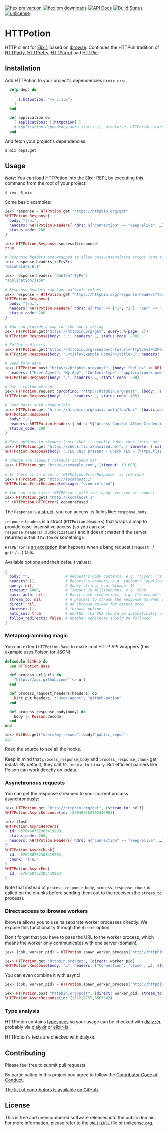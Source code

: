 [![hex.pm version](https://img.shields.io/hexpm/v/httpotion.svg?style=flat)](https://hex.pm/packages/httpotion)
[![hex.pm downloads](https://img.shields.io/hexpm/dt/httpotion.svg?style=flat)](https://hex.pm/packages/httpotion)
[![API Docs](https://img.shields.io/badge/api-docs-yellow.svg?style=flat)](https://hexdocs.pm/httpotion/)
[![Build Status](https://img.shields.io/travis/myfreeweb/httpotion.svg?style=flat)](https://travis-ci.org/myfreeweb/httpotion)
[![unlicense](https://img.shields.io/badge/un-license-green.svg?style=flat)](http://unlicense.org)

# HTTPotion

HTTP client for [Elixir], based on [ibrowse].
Continues the HTTPun tradition of [HTTParty], [HTTPretty], [HTTParrot] and [HTTPie].

## Installation

Add HTTPotion to your project's dependencies in `mix.exs`:

```elixir
  defp deps do
    [
      {:httpotion, "~> 3.1.0"}
    ]
  end

  def application do
    [ applications: [:httpotion] ]
    # Application dependency auto-starts it, otherwise: HTTPotion.start
  end
```

And fetch your project's dependencies:

```bash
$ mix deps.get
```

## Usage

*Note*: You can load HTTPotion into the Elixir REPL by executing this command from the root of your project:

```
$ iex -S mix
```

Some basic examples:

```elixir
iex> response = HTTPotion.get "https://httpbin.org/get"
%HTTPotion.Response{
  body: "{\n…",
  headers: %HTTPotion.Headers{ hdrs: %{"connection" => "keep-alive", …} },
  status_code: 200
}

iex> HTTPotion.Response.success?(response)
true

# Response headers are wrapped to allow case-insensitive access (and to support both atoms and strings)
iex> response.headers[:sErvEr]
"meinheld/0.6.1"

iex> response.headers["ConTenT-TyPe"]
"application/json"

# Response headers can have multiple values
iex> response = HTTPotion.get "https://httpbin.org/response-headers?foo=1&foo=2&bar=1"
%HTTPotion.Response{
  body: "{\n…",
  headers: %HTTPotion.Headers{ hdrs: %{"foo" => ["1", "2"], "bar" => "1" …} },
  status_code: 200
}

# You can provide a map for the query string
iex> HTTPotion.get("https://httpbin.org/get", query: %{page: 2})
%HTTPotion.Response{body: "…", headers: …, status_code: 200}

# Follow redirects
iex> HTTPotion.get("https://httpbin.org/redirect-to?url=http%3A%2F%2Fexample.com%2F", follow_redirects: true)
%HTTPotion.Response{body: "…<title>Example Domain</title>…", headers: …, status_code: 200}

# Send form data
iex> HTTPotion.post "https://httpbin.org/post", [body: "hello=" <> URI.encode_www_form("w o r l d !!"),
  headers: ["User-Agent": "My App", "Content-Type": "application/x-www-form-urlencoded"]]
%HTTPotion.Response{body: "…", headers: …, status_code: 200}

# Use a custom method
iex> HTTPotion.request :propfind, "http://httpbin.org/post", [body: "I have no idea what I'm doing"]
%HTTPotion.Response{body: "…", headers: …, status_code: 405}

# Send Basic auth credentials
iex> HTTPotion.get "https://httpbin.org/basic-auth/foo/bar", [basic_auth: {"foo", "bar"}]
%HTTPotion.Response{
  body: "…",
  headers: %HTTPotion.Headers { hdrs: %{"Access-Control-Allow-Credentials": "true", …} },
  status_code: 200
}

# Pass options to ibrowse (note that it usually takes char_lists, not elixir strings)
iex> HTTPotion.get "https://check-tls.akamaized.net", [ ibrowse: [ ssl_options: [ versions, [:'tlsv1.1'] ] ] ]
%HTTPotion.Response{body: "…TLS SNI: present - Check TLS - (https,tls1.1,ipv4)…", headers: …, status_code: 200}

# Change the timeout (default is 5000 ms)
iex> HTTPotion.get "https://example.com", [timeout: 10_000]

# If there is an error a `HTTPotion.ErrorResponse` is returned
iex> HTTPotion.get "http://localhost:1"
%HTTPotion.ErrorResponse{message: "econnrefused"}

# You can also raise `HTTPError` with the `bang` version of request
iex> HTTPotion.get! "http://localhost:1"
** (HTTPotion.HTTPError) econnrefused
```

The `Response` is [a struct](https://elixir-lang.org/getting-started/structs.html), you can access its fields like: `response.body`.

`response.headers` is a struct (`HTTPotion.Headers`) that wraps a map to provide case-insensitive access (so you can use `response.headers[:authorization]` and it doesn't matter if the server returned `AuThOrIZatIOn` or something).

`HTTPError` is [an exception](https://elixir-lang.org/getting-started/try-catch-and-rescue.html) that happens when a bang request (`request!` / `get!` / …) fails.

Available options and their default values:

```elixir
{
  body: "",                # Request's body contents, e.g. "{json: \"string\"}"
  headers: [],             # Request's headers, e.g. [Accept: "application/json"]
  query: nil,              # Query string, e.g. %{page: 1}
  timeout: 5000,           # Timeout in milliseconds, e.g. 5000
  basic_auth: nil,         # Basic auth credentials, e.g. {"username", "password"}
  stream_to: nil,          # A process to stream the response to when performing async requests
  direct: nil,             # An ibrowse worker for direct mode
  ibrowse: [],             # ibrowse options
  auto_sni: true,          # Whether TLS SNI should be automatically configured (does URI parsing)
  follow_redirects: false, # Whether redirects should be followed
}

```

### Metaprogramming magic

You can extend `HTTPotion.Base` to make cool HTTP API wrappers (this example uses [Poison] for JSON):

```elixir
defmodule GitHub do
  use HTTPotion.Base

  def process_url(url) do
    "https://api.github.com/" <> url
  end

  def process_request_headers(headers) do
    Dict.put headers, :"User-Agent", "github-potion"
  end

  def process_response_body(body) do
    body |> Poison.decode!
  end
end
```

```elixir
iex> GitHub.get("users/myfreeweb").body["public_repos"]
233
```

Read the source to see all the hooks.

Keep in mind that `process_response_body` and `process_response_chunk` get iodata.
By default, they call `IO.iodata_to_binary`.
But efficient parsers like Poison can work directly on iodata.

### Asynchronous requests

You can get the response streamed to your current process asynchronously:

```elixir
iex> HTTPotion.get "http://httpbin.org/get", [stream_to: self]
%HTTPotion.AsyncResponse{id: -576460752303419903}

iex> flush
%HTTPotion.AsyncHeaders{
  id: -576460752303419903,
  status_code: 200,
  headers: %HTTPotion.Headers{ hdrs: %{"connection" => "keep-alive", …} }
}
%HTTPotion.AsyncChunk{
  id: -576460752303419903,
  chunk: "{\n…"
}
%HTTPotion.AsyncEnd{
  id: -576460752303419903
}
```

Note that instead of `process_response_body`, `process_response_chunk` is called on the chunks before sending them out to the receiver (the `stream_to` process).

### Direct access to ibrowse workers

ibrowse allows you to use its separate worker processes directly.
We expose this functionality through the `direct` option.

Don't forget that you have to pass the URL to the worker process, which means the worker only communicates with one server (domain!)

```elixir
iex> {:ok, worker_pid} = HTTPotion.spawn_worker_process("http://httpbin.org")

iex> HTTPotion.get "httpbin.org/get", [direct: worker_pid]
%HTTPotion.Response{body: "…", headers: ["Connection": "close", …], status_code: 200}
```

You can even combine it with async!

```elixir
iex> {:ok, worker_pid} = HTTPotion.spawn_worker_process("http://httpbin.org")

iex> HTTPotion.post "httpbin.org/post", [direct: worker_pid, stream_to: self, headers: ["User-Agent": "hello it's me"]]
%HTTPotion.AsyncResponse{id: {1372,8757,656584}}
```

### Type analysis

HTTPotion contains [typespecs] so your usage can be checked with [dialyzer], probably via [dialyxir] or [elixir-ls].

HTTPotion's tests are checked with dialyxir.

[Elixir]: https://elixir-lang.org
[ibrowse]: https://github.com/cmullaparthi/ibrowse
[HTTParty]: https://github.com/jnunemaker/httparty
[HTTPretty]: https://github.com/gabrielfalcao/HTTPretty
[HTTParrot]: https://github.com/edgurgel/httparrot
[HTTPie]: https://github.com/jkbr/httpie
[Poison]: https://github.com/devinus/poison
[typespecs]: https://elixir-lang.org/getting-started/typespecs-and-behaviours.html
[dialyzer]: http://erlang.org/doc/man/dialyzer.html
[dialyxir]: https://github.com/jeremyjh/dialyxir
[elixir-ls]: https://github.com/JakeBecker/elixir-ls

## Contributing

Please feel free to submit pull requests!

By participating in this project you agree to follow the [Contributor Code of Conduct](https://www.contributor-covenant.org/version/1/4/).

[The list of contributors is available on GitHub](https://github.com/myfreeweb/httpotion/graphs/contributors).

## License

This is free and unencumbered software released into the public domain.  
For more information, please refer to the `UNLICENSE` file or [unlicense.org](http://unlicense.org).
